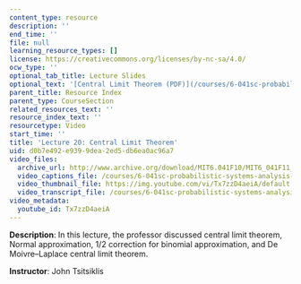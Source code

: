```yaml
---
content_type: resource
description: ''
end_time: ''
file: null
learning_resource_types: []
license: https://creativecommons.org/licenses/by-nc-sa/4.0/
ocw_type: ''
optional_tab_title: Lecture Slides
optional_text: '[Central Limit Theorem (PDF)](/courses/6-041sc-probabilistic-systems-analysis-and-applied-probability-fall-2013/resources/mit6_041scf13_l20)'
parent_title: Resource Index
parent_type: CourseSection
related_resources_text: ''
resource_index_text: ''
resourcetype: Video
start_time: ''
title: 'Lecture 20: Central Limit Theorem'
uid: d0b7e492-e939-9dea-2ed5-db6ea0ac96a7
video_files:
  archive_url: http://www.archive.org/download/MIT6.041F10/MIT6_041F11_lec20_300k.mp4
  video_captions_file: /courses/6-041sc-probabilistic-systems-analysis-and-applied-probability-fall-2013/Tx7zzD4aeiA_captions.webvtt
  video_thumbnail_file: https://img.youtube.com/vi/Tx7zzD4aeiA/default.jpg
  video_transcript_file: /courses/6-041sc-probabilistic-systems-analysis-and-applied-probability-fall-2013/Tx7zzD4aeiA_transcript.pdf
video_metadata:
  youtube_id: Tx7zzD4aeiA
---
```


**Description**: In this lecture, the professor discussed central limit theorem, Normal approximation, 1/2 correction for binomial approximation, and De Moivre–Laplace central limit theorem.

**Instructor**: John Tsitsiklis

